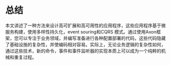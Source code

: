 # 总结

本文讲述了一种方法来设计高可扩展和高可用性的应用程序，这些应用程序基于微服务构建，使用多样性持久化，event souring和CQRS 模式。通过使用Axon框架，您可以专注于业务领域，并编写准备进行各种配置部署的代码，这些代码隐藏了基础设施的复杂性，并使编码相对容易。实际上，无论业务逻辑的复杂性如何，通过这些技术，新的命令，事件和事件监听器的实现本质上可以成为一个纯粹的机械和重复过程。

